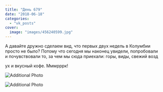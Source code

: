 ```yaml
---
title: "День 679"
date: "2018-06-18"
categories: 
  - "vk_posts"
cover:
  image: "images/456240599.jpg"
---
```


А давайте дружно сделаем вид, что первых двух недель в Колумбии просто не было? Потому что сегодня мы наконец увидели, попробовали и почувствовали то, за чем мы сюда приехали: горы, виды, свежий возд

<!--more--> ух и вкусный кофе. Мммрррк!

![Additional Photo](https://vodpop.ru/wp-content/uploads/2023/07/456240600.jpg)

![Additional Photo](https://vodpop.ru/wp-content/uploads/2023/07/456240601.jpg)
